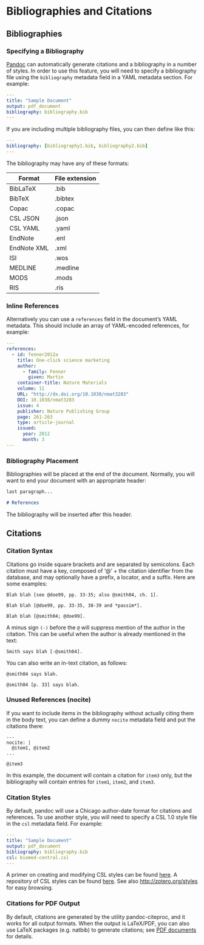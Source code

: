 # Bibliographies and Citations

## Bibliographies

### Specifying a Bibliography

[Pandoc](http://pandoc.org/MANUAL.html#citations) can automatically generate citations and a bibliography in a number of styles. In order to use this feature, you will need to specify a bibliography file using the `bibliography` metadata field in a YAML metadata section. For example:

```yaml
---
title: "Sample Document"
output: pdf_document
bibliography: bibliography.bib
---

```

If you are including multiple bibliography files, you can then define like this:

```yaml
---
bibliography: [bibliography1.bib, bibliography2.bib]
---

```

The bibliography may have any of these formats:

| Format      | File extension |
| ----------- | -------------- |
| BibLaTeX    | .bib           |
| BibTeX      | .bibtex        |
| Copac       | .copac         |
| CSL JSON    | .json          |
| CSL YAML    | .yaml          |
| EndNote     | .enl           |
| EndNote XML | .xml           |
| ISI         | .wos           |
| MEDLINE     | .medline       |
| MODS        | .mods          |
| RIS         | .ris           |

### Inline References

Alternatively you can use a `references` field in the document’s YAML metadata. This should include an array of YAML-encoded references, for example:

```yaml
---
references:
  - id: fenner2012a
    title: One-click science marketing
    author:
      - family: Fenner
        given: Martin
    container-title: Nature Materials
    volume: 11
    URL: "http://dx.doi.org/10.1038/nmat3283"
    DOI: 10.1038/nmat3283
    issue: 4
    publisher: Nature Publishing Group
    page: 261-263
    type: article-journal
    issued:
      year: 2012
      month: 3
---

```

### Bibliography Placement

Bibliographies will be placed at the end of the document. Normally, you will want to end your document with an appropriate header:

```markdown
last paragraph...

# References
```

The bibliography will be inserted after this header.

## Citations

### Citation Syntax

Citations go inside square brackets and are separated by semicolons. Each citation must have a key, composed of ‘@’ + the citation identifier from the database, and may optionally have a prefix, a locator, and a suffix. Here are some examples:

```
Blah blah [see @doe99, pp. 33-35; also @smith04, ch. 1].

Blah blah [@doe99, pp. 33-35, 38-39 and *passim*].

Blah blah [@smith04; @doe99].
```

A minus sign `(-)` before the `@` will suppress mention of the author in the citation. This can be useful when the author is already mentioned in the text:

```
Smith says blah [-@smith04].
```

You can also write an in-text citation, as follows:

```
@smith04 says blah.

@smith04 [p. 33] says blah.
```

### Unused References (nocite)

If you want to include items in the bibliography without actually citing them in the body text, you can define a dummy `nocite` metadata field and put the citations there:

```
---
nocite: |
  @item1, @item2
...

@item3
```

In this example, the document will contain a citation for `item3` only, but the bibliography will contain entries for `item1`, `item2`, and `item3`.

### Citation Styles

By default, pandoc will use a Chicago author-date format for citations and references. To use another style, you will need to specify a CSL 1.0 style file in the `csl` metadata field. For example:

```yaml
---
title: "Sample Document"
output: pdf_document
bibliography: bibliography.bib
csl: biomed-central.csl
---

```

A primer on creating and modifying CSL styles can be found [here](http://citationstyles.org/downloads/primer.html). A repository of CSL styles can be found [here](https://github.com/citation-style-language/styles). See also http://zotero.org/styles for easy browsing.

### Citations for PDF Output

By default, citations are generated by the utility pandoc-citeproc, and it works for all output formats. When the output is LaTeX/PDF, you can also use LaTeX packages (e.g. natbib) to generate citations; see [PDF documents](pandoc-pdf.md) for details.
